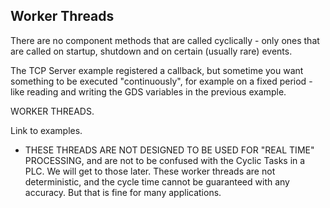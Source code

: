 ## Worker Threads

There are no component methods that are called cyclically - only ones that are called on startup, shutdown and on certain (usually rare) events.

The TCP Server example registered a callback, but sometime you want something to be executed "continuously", for example on a fixed period - like reading and writing the GDS variables in the previous example.

WORKER THREADS.

Link to examples.

- THESE THREADS ARE NOT DESIGNED TO BE USED FOR "REAL TIME" PROCESSING, and are not to be confused with the Cyclic Tasks in a PLC. We will get to those later. These worker threads are not deterministic, and the cycle time cannot be guaranteed with any accuracy. But that is fine for many applications.
